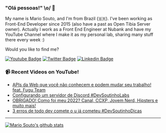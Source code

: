 ### "Olá pessoas!" \o/ 👋

My name is Mario Souto, and I'm from Brazil (🇧🇷). I've been working as Front-End Developer since 2015 (also have a past as Open Tibia Server owner). Actually I work as a Front End Engineer at Nubank and have my YouTube Channel where I make it as my personal lab, sharing many stuff there every week :)

Would you like to find me?

[![Youtube Badge](https://img.shields.io/badge/-Youtube-FF0000?style=flat-square&labelColor=FF0000&logo=youtube&logoColor=white&link=https://youtube.com/c/DevSoutinho)](https://youtube.com/c/DevSoutinho)
[![Twitter Badge](https://img.shields.io/badge/-Twitter-1ca0f1?style=flat-square&labelColor=1ca0f1&logo=twitter&logoColor=white&link=https://twitter.com/omariosouto)](https://twitter.com/omariosouto)
[![Linkedin Badge](https://img.shields.io/badge/-LinkedIn-blue?style=flat-square&logo=Linkedin&logoColor=white&link=https://www.linkedin.com/in/omariosouto)](https://www.linkedin.com/in/omariosouto)

### 📹 Recent Videos on YouTube!

<!-- YOUTUBE:START -->
- [APIs da Web que você não conhecem e podem mudar seu trabalho! feat. Fugu Team](https://www.youtube.com/watch?v=V5DzdAuqzhw)
- [Configurando um servidor de Discord #DevSoutinhoLabs](https://www.youtube.com/watch?v=GF68sUeXAco)
- [OBRIGADO! Como foi meu 2022? Canal, CCXP, Jovem Nerd, Hipsters e muito mais!](https://www.youtube.com/watch?v=3tPzMsyRn1A)
- [3 erros de todo dev comete o u já cometeu #DevSoutinhoDicas](https://www.youtube.com/watch?v=OgoA-RQRXCg)
<!-- YOUTUBE:END -->

____


[![Mario Souto's github stats](https://github-readme-stats.vercel.app/api?username=omariosouto&theme=dark&show_icons=true&count_private=true)](https://github.com/omariosouto)
